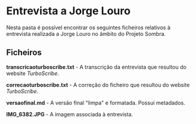 # Entrevista a Jorge Louro

Nesta pasta é possível encontrar os seguintes ficheiros relativos à entrevista realizada a Jorge Louro no âmbito do Projeto Sombra.

## Ficheiros

**transcricaoturboscribe.txt** - A transcrição da entrevista que resultou do website *TurboScribe*.

**correcaoturboscribe.txt** - A correção do ficheiro que resultou do website *TurboScribe*.

**versaofinal.md** - A versão final "limpa" e formatada. Possui metadados.

**IMG_6382.JPG** - A imagem associada à entrevista.
